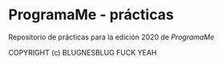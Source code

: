 ProgramaMe - prácticas
==========
Repositorio de prácticas para la edición 2020 de *ProgramaMe*

COPYRIGHT (c) BLUGNESBLUG FUCK YEAH